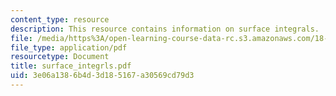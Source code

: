 ```yaml
---
content_type: resource
description: This resource contains information on surface integrals.
file: /media/https%3A/open-learning-course-data-rc.s3.amazonaws.com/18-02-multivariable-calculus-spring-2006/3e06a1386b4d3d185167a30569cd79d3_surface_integrls.pdf
file_type: application/pdf
resourcetype: Document
title: surface_integrls.pdf
uid: 3e06a138-6b4d-3d18-5167-a30569cd79d3
---
```

